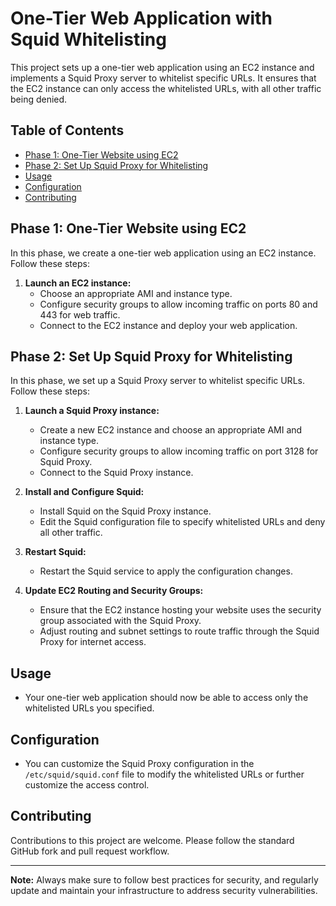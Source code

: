 # One-Tier Web Application with Squid Whitelisting

This project sets up a one-tier web application using an EC2 instance and implements a Squid Proxy server to whitelist specific URLs. It ensures that the EC2 instance can only access the whitelisted URLs, with all other traffic being denied.

## Table of Contents
- [Phase 1: One-Tier Website using EC2](#phase-1-one-tier-website-using-ec2)
- [Phase 2: Set Up Squid Proxy for Whitelisting](#phase-2-set-up-squid-proxy-for-whitelisting)
- [Usage](#usage)
- [Configuration](#configuration)
- [Contributing](#contributing)

## Phase 1: One-Tier Website using EC2

In this phase, we create a one-tier web application using an EC2 instance. Follow these steps:

1. **Launch an EC2 instance:**
   - Choose an appropriate AMI and instance type.
   - Configure security groups to allow incoming traffic on ports 80 and 443 for web traffic.
   - Connect to the EC2 instance and deploy your web application.

## Phase 2: Set Up Squid Proxy for Whitelisting

In this phase, we set up a Squid Proxy server to whitelist specific URLs. Follow these steps:

1. **Launch a Squid Proxy instance:**
   - Create a new EC2 instance and choose an appropriate AMI and instance type.
   - Configure security groups to allow incoming traffic on port 3128 for Squid Proxy.
   - Connect to the Squid Proxy instance.

2. **Install and Configure Squid:**
   - Install Squid on the Squid Proxy instance.
   - Edit the Squid configuration file to specify whitelisted URLs and deny all other traffic.

3. **Restart Squid:**
   - Restart the Squid service to apply the configuration changes.

4. **Update EC2 Routing and Security Groups:**
   - Ensure that the EC2 instance hosting your website uses the security group associated with the Squid Proxy.
   - Adjust routing and subnet settings to route traffic through the Squid Proxy for internet access.

## Usage

- Your one-tier web application should now be able to access only the whitelisted URLs you specified.

## Configuration

- You can customize the Squid Proxy configuration in the `/etc/squid/squid.conf` file to modify the whitelisted URLs or further customize the access control.

## Contributing

Contributions to this project are welcome. Please follow the standard GitHub fork and pull request workflow.

---

**Note:** Always make sure to follow best practices for security, and regularly update and maintain your infrastructure to address security vulnerabilities.
